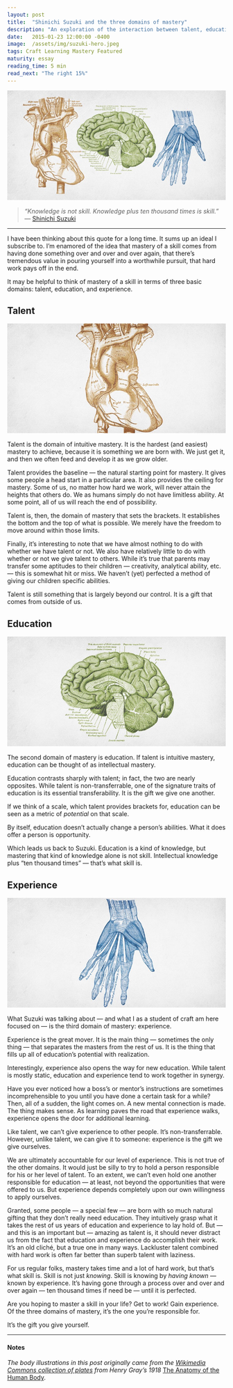 ```yaml
---
layout: post
title:  "Shinichi Suzuki and the three domains of mastery"
description: "An exploration of the interaction between talent, education, and skill."
date:   2015-01-23 12:00:00 -0400
image:  /assets/img/suzuki-hero.jpeg
tags: Craft Learning Mastery Featured
maturity: essay
reading_time: 5 min
read_next: "The right 15%"
---
```


![Old anatomical textbook prints of a heart, brain, and hand](/assets/img/suzuki-hero.jpeg)

> _“Knowledge is not skill. Knowledge plus ten thousand times is skill.”_   
> — [Shinichi Suzuki](http://en.wikipedia.org/wiki/Shinichi_Suzuki_(violinist))

---

<p class="dropCap">I have been thinking about this quote for a long time. It sums up an ideal I subscribe to. I’m enamored of the idea that mastery of a skill comes from having done something over and over and over again, that there’s tremendous value in pouring yourself into a worthwhile pursuit, that hard work pays off in the end.</p>

It may be helpful to think of mastery of a skill in terms of three basic domains: talent, education, and experience.

## Talent

![An old anatomical textbook print of a heart](/assets/img/suzuki-heart.jpeg)

Talent is the domain of intuitive mastery. It is the hardest (and easiest) mastery to achieve, because it is something we are born with. We just get it, and then we often feed and develop it as we grow older.

Talent provides the baseline — the natural starting point for mastery. It gives some people a head start in a particular area. It also provides the ceiling for mastery. Some of us, no matter how hard we work, will never attain the heights that others do. We as humans simply do not have limitless ability. At some point, all of us will reach the end of possibility.

Talent is, then, the domain of mastery that sets the brackets. It establishes the bottom and the top of what is possible. We merely have the freedom to move around within those limits.

Finally, it’s interesting to note that we have almost nothing to do with whether we have talent or not. We also have relatively little to do with whether or not we give talent to others. While it’s true that parents may transfer some aptitudes to their children — creativity, analytical ability, etc. — this is somewhat hit or miss. We haven’t (yet) perfected a method of giving our children specific abilities.

Talent is still something that is largely beyond our control. It is a gift that comes from outside of us.

## Education

![An old anatomical textbook print of a brain](/assets/img/suzuki-brain.jpeg)

The second domain of mastery is education. If talent is intuitive mastery, education can be thought of as intellectual mastery.

Education contrasts sharply with talent; in fact, the two are nearly opposites. While talent is non-transferrable, one of the signature traits of education is its essential transferability. It is the gift we give one another.

If we think of a scale, which talent provides brackets for, education can be seen as a metric of _potential_ on that scale.

By itself, education doesn’t actually change a person’s abilities. What it does offer a person is opportunity.

Which leads us back to Suzuki. Education is a kind of knowledge, but mastering that kind of knowledge alone is not skill. Intellectual knowledge plus “ten thousand times” — that’s what skill is.

## Experience

![An old anatomical textbook print of a hand](/assets/img/suzuki-hand.jpeg)

What Suzuki was talking about — and what I as a student of craft am here focused on — is the third domain of mastery: experience.

Experience is the great mover. It is the main thing — sometimes the only thing — that separates the masters from the rest of us. It is the thing that fills up all of education’s potential with realization.

Interestingly, experience also opens the way for new education. While talent is mostly static, education and experience tend to work together in synergy.

Have you ever noticed how a boss’s or mentor’s instructions are sometimes incomprehensible to you until you have done a certain task for a while? Then, all of a sudden, the light comes on. A new mental connection is made. The thing makes sense. As learning paves the road that experience walks, experience opens the door for additional learning.

Like talent, we can’t give experience to other people. It’s non-transferrable. However, unlike talent, we can give it to someone: experience is the gift we give ourselves.

We are ultimately accountable for our level of experience. This is not true of the other domains. It would just be silly to try to hold a person responsible for his or her level of talent. To an extent, we can’t even hold one another responsible for education — at least, not beyond the opportunities that were offered to us. But experience depends completely upon our own willingness to apply ourselves.

Granted, some people — a special few — are born with so much natural gifting that they don’t really need education. They intuitively grasp what it takes the rest of us years of education and experience to lay hold of. But — and this is an important but — amazing as talent is, it should never distract us from the fact that education and experience do accomplish their work.
It’s an old cliché, but a true one in many ways. Lackluster talent combined with hard work is often far better than superb talent with laziness.

For us regular folks, mastery takes time and a lot of hard work, but that’s what skill is. Skill is not just _knowing_. Skill is knowing by _having known_ — known by experience. It’s having gone through a process over and over and over again — ten thousand times if need be — until it is perfected.

Are you hoping to master a skill in your life? Get to work! Gain experience. Of the three domains of mastery, it’s the one you’re responsible for.

It’s the gift you give yourself.

---

#### Notes

_The body illustrations in this post originally came from the [Wikimedia Commons collection of plates](http://commons.wikimedia.org/wiki/Category:Gray's_Anatomy_plates) from Henry Gray’s 1918_ [The Anatomy of the Human Body](http://en.wikipedia.org/wiki/Gray%27s_Anatomy).